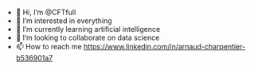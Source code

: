 - 👋 Hi, I’m @CFTfull
- 👀 I’m interested in everything
- 🌱 I’m currently learning artificial intelligence
- 💞️ I’m looking to collaborate on data science
- 📫 How to reach me <https://www.linkedin.com/in/arnaud-charpentier-b536901a7>
